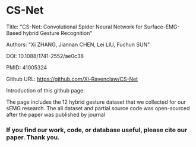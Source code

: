 # CS-Net
Title: "CS-Net: Convolutional Spider Neural Network for Surface-EMG-Based hybrid Gesture Recognition"

Authors:  "Xi ZHANG, Jiannan CHEN, Lei LIU, Fuchun SUN"

DOI: 10.1088/1741-2552/ae0c38

PMID: 41005324

Github URL: https://github.com/Xi-Ravenclaw/CS-Net

Introduction of this github page:

The page includes the 12 hybrid gesture dataset that we collected for our sEMG research. The all dataset and partial source code was open-sourced after the paper was published by journal

### If you find our work, code, or database useful, please cite our paper. Thank you. ###
